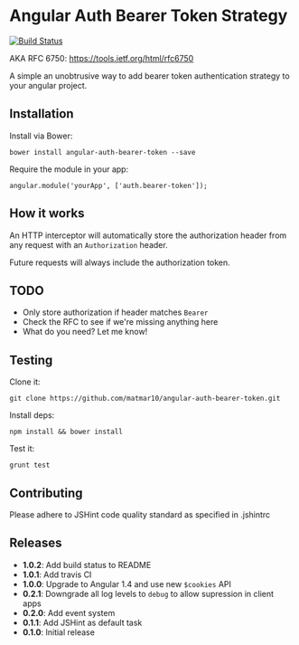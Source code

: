 # Angular Auth Bearer Token Strategy

[![Build Status](https://travis-ci.org/matmar10/angular-auth-bearer-token.svg?branch=master)](https://travis-ci.org/matmar10/angular-auth-bearer-token)

AKA RFC 6750: https://tools.ietf.org/html/rfc6750

A simple an unobtrusive way to add bearer token authentication strategy to your angular project.

## Installation

Install via Bower:

```
bower install angular-auth-bearer-token --save
```

Require the module in your app:

```
angular.module('yourApp', ['auth.bearer-token']);
```

## How it works

An HTTP interceptor will automatically store the authorization header from
any request with an `Authorization`  header.

Future requests will always include the authorization token.

## TODO

* Only store authorization if header matches `Bearer`
* Check the RFC to see if we're missing anything here
* What do you need? Let me know!

## Testing

Clone it:

```
git clone https://github.com/matmar10/angular-auth-bearer-token.git
```

Install deps:

```
npm install && bower install
```

Test it:

```
grunt test
```

## Contributing

Please adhere to JSHint code quality standard as specified in .jshintrc

## Releases

* **1.0.2**: Add build status to README
* **1.0.1**: Add travis CI
* **1.0.0**: Upgrade to Angular 1.4 and use new `$cookies` API
* **0.2.1**: Downgrade all log levels to `debug` to allow supression in client apps
* **0.2.0**: Add event system
* **0.1.1**: Add JSHint as default task
* **0.1.0**: Initial release

